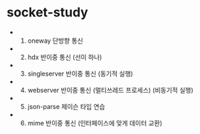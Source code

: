 # socket-study

- 1. oneway 단방향 통신
- 2. hdx 반이중 통신 (선이 하나)
- 3. singleserver 반이중 통신 (동기적 실행)
- 4. webserver 반이중 통신 (멀티쓰레드 프로세스) (비동기적 실행)
- 5. json-parse 제이슨 타입 연습
- 6. mime 반이중 통신 (인터페이스에 맞게 데이터 교환)
